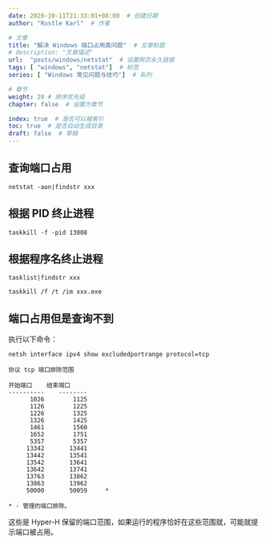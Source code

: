 ```yaml
---
date: 2020-10-11T21:33:01+08:00  # 创建日期
author: "Rustle Karl"  # 作者

# 文章
title: "解决 Windows 端口占用类问题"  # 文章标题
# description: "文章描述"
url:  "posts/windows/netstat"  # 设置网页永久链接
tags: [ "windows", "netstat"]  # 标签
series: [ "Windows 常见问题与技巧"]  # 系列

# 章节
weight: 20 # 排序优先级
chapter: false  # 设置为章节

index: true  # 是否可以被索引
toc: true  # 是否自动生成目录
draft: false  # 草稿
---
```


## 查询端口占用

```shell
netstat -aon|findstr xxx
```

## 根据 PID 终止进程

```
taskkill -f -pid 13008
```

## 根据程序名终止进程

```shell
tasklist|findstr xxx
```

```shell
taskkill /f /t /im xxx.exe
```

## 端口占用但是查询不到

执行以下命令：

```shell
netsh interface ipv4 show excludedportrange protocol=tcp
```

```
协议 tcp 端口排除范围

开始端口    结束端口
----------    --------
      1026        1125
      1126        1225
      1226        1325
      1326        1425
      1461        1560
      1652        1751
      5357        5357
     13342       13441
     13442       13541
     13542       13641
     13642       13741
     13763       13862
     13863       13962
     50000       50059     *

* - 管理的端口排除。
```

这些是 Hyper-H 保留的端口范围，如果运行的程序恰好在这些范围就，可能就提示端口被占用。
